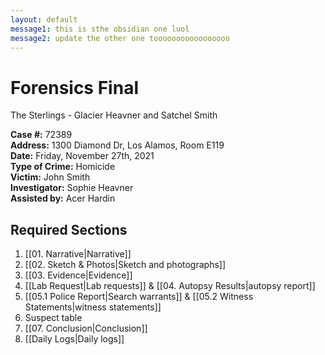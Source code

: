 ```yaml
---
layout: default
message1: this is sthe obsidian one luol
message2: update the other one tooooooooooooooooo
---
```


# Forensics Final

The Sterlings - Glacier Heavner and Satchel Smith
 
**Case #:** 72389 <br>
**Address:** 1300 Diamond Dr, Los Alamos, Room E119 <br>
**Date:** Friday, November 27th, 2021 <br>
**Type of Crime:** Homicide <br>
**Victim:** John Smith <br>
**Investigator:** Sophie Heavner <br>
**Assisted by:** Acer Hardin <br>

## Required Sections
1. [[01. Narrative|Narrative]]
2. [[02. Sketch & Photos|Sketch and photographs]]
3. [[03. Evidence|Evidence]]
4. [[Lab Request|Lab requests]] & [[04. Autopsy Results|autopsy report]]
5. [[05.1 Police Report|Search warrants]] & [[05.2 Witness Statements|witness statements]]
6. Suspect table
7. [[07. Conclusion|Conclusion]]
8. [[Daily Logs|Daily logs]]